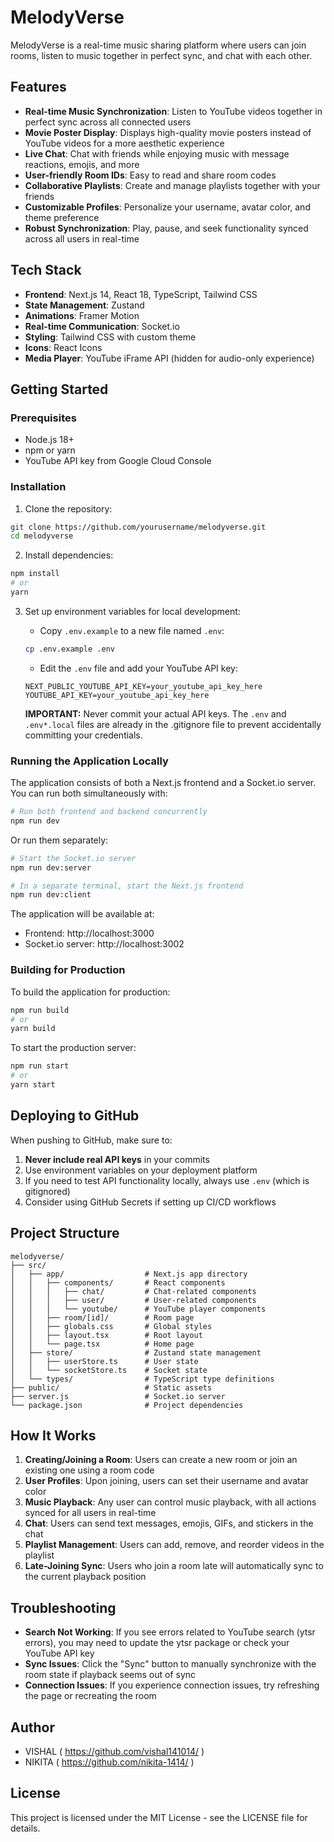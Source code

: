 # MelodyVerse

MelodyVerse is a real-time music sharing platform where users can join rooms, listen to music together in perfect sync, and chat with each other. 

## Features

- **Real-time Music Synchronization**: Listen to YouTube videos together in perfect sync across all connected users
- **Movie Poster Display**: Displays high-quality movie posters instead of YouTube videos for a more aesthetic experience
- **Live Chat**: Chat with friends while enjoying music with message reactions, emojis, and more
- **User-friendly Room IDs**: Easy to read and share room codes
- **Collaborative Playlists**: Create and manage playlists together with your friends
- **Customizable Profiles**: Personalize your username, avatar color, and theme preference
- **Robust Synchronization**: Play, pause, and seek functionality synced across all users in real-time

## Tech Stack

- **Frontend**: Next.js 14, React 18, TypeScript, Tailwind CSS
- **State Management**: Zustand
- **Animations**: Framer Motion
- **Real-time Communication**: Socket.io
- **Styling**: Tailwind CSS with custom theme
- **Icons**: React Icons
- **Media Player**: YouTube iFrame API (hidden for audio-only experience)

## Getting Started

### Prerequisites

- Node.js 18+ 
- npm or yarn
- YouTube API key from Google Cloud Console

### Installation

1. Clone the repository:
```bash
git clone https://github.com/yourusername/melodyverse.git
cd melodyverse
```

2. Install dependencies:
```bash
npm install
# or
yarn
```

3. Set up environment variables for local development:
   - Copy `.env.example` to a new file named `.env`:
   ```bash
   cp .env.example .env
   ```
   - Edit the `.env` file and add your YouTube API key:
   ```
   NEXT_PUBLIC_YOUTUBE_API_KEY=your_youtube_api_key_here
   YOUTUBE_API_KEY=your_youtube_api_key_here
   ```

   **IMPORTANT:** Never commit your actual API keys. The `.env` and `.env*.local` files are already in the .gitignore file to prevent accidentally committing your credentials.

### Running the Application Locally

The application consists of both a Next.js frontend and a Socket.io server. You can run both simultaneously with:

```bash
# Run both frontend and backend concurrently
npm run dev
```

Or run them separately:

```bash
# Start the Socket.io server
npm run dev:server

# In a separate terminal, start the Next.js frontend
npm run dev:client
```

The application will be available at:
- Frontend: http://localhost:3000
- Socket.io server: http://localhost:3002

### Building for Production

To build the application for production:

```bash
npm run build
# or
yarn build
```

To start the production server:

```bash
npm run start
# or
yarn start
```

## Deploying to GitHub

When pushing to GitHub, make sure to:

1. **Never include real API keys** in your commits
2. Use environment variables on your deployment platform
3. If you need to test API functionality locally, always use `.env` (which is gitignored)
4. Consider using GitHub Secrets if setting up CI/CD workflows

## Project Structure

```
melodyverse/
├── src/
│   ├── app/                  # Next.js app directory
│   │   ├── components/       # React components
│   │   │   ├── chat/         # Chat-related components
│   │   │   ├── user/         # User-related components
│   │   │   └── youtube/      # YouTube player components
│   │   ├── room/[id]/        # Room page
│   │   ├── globals.css       # Global styles
│   │   ├── layout.tsx        # Root layout
│   │   └── page.tsx          # Home page
│   ├── store/                # Zustand state management
│   │   ├── userStore.ts      # User state
│   │   └── socketStore.ts    # Socket state
│   └── types/                # TypeScript type definitions
├── public/                   # Static assets
├── server.js                 # Socket.io server
└── package.json              # Project dependencies
```

## How It Works

1. **Creating/Joining a Room**: Users can create a new room or join an existing one using a room code
2. **User Profiles**: Upon joining, users can set their username and avatar color
3. **Music Playback**: Any user can control music playback, with all actions synced for all users in real-time
4. **Chat**: Users can send text messages, emojis, GIFs, and stickers in the chat
5. **Playlist Management**: Users can add, remove, and reorder videos in the playlist
6. **Late-Joining Sync**: Users who join a room late will automatically sync to the current playback position

## Troubleshooting

- **Search Not Working**: If you see errors related to YouTube search (ytsr errors), you may need to update the ytsr package or check your YouTube API key
- **Sync Issues**: Click the "Sync" button to manually synchronize with the room state if playback seems out of sync
- **Connection Issues**: If you experience connection issues, try refreshing the page or recreating the room

## Author
- VISHAL ( https://github.com/vishal141014/ )
- NIKITA ( https://github.com/nikita-1414/ )

## License

This project is licensed under the MIT License - see the LICENSE file for details. 
